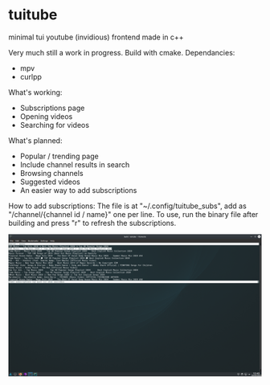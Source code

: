 # tuitube
minimal tui youtube (invidious) frontend made in c++

Very much still a work in progress. Build with cmake. Dependancies:
- mpv
- curlpp

What's working:
- Subscriptions page
- Opening videos
- Searching for videos

What's planned:
- Popular / trending page
- Include channel results in search
- Browsing channels
- Suggested videos
- An easier way to add subscriptions

How to add subscriptions:
The file is at "~/.config/tuitube_subs", add as "/channel/{channel id / name}" one per line. To use, run the binary file after building and press "r" to refresh the subscriptions.

![Screenshot](https://github.com/djt3/tuitube/blob/master/tuitube.png?raw=true)
